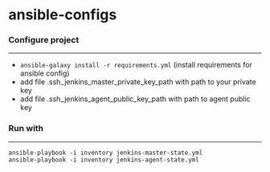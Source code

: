 # ansible-configs

### Configure project

----
* `ansible-galaxy install -r requirements.yml` (install requirements for ansible config)
* add file .ssh_jenkins_master_private_key_path with path to your private key
* add file .ssh_jenkins_agent_public_key_path with path to agent public key

### Run with

----
```shell
ansible-playbook -i inventory jenkins-master-state.yml
ansible-playbook -i inventory jenkins-agent-state.yml
```